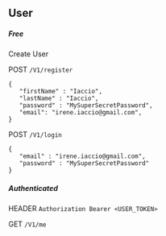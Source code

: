 ## User

##### Free 

Create User

POST  ```/V1/register ```

```
{
   "firstName" : "Iaccio",
   "lastName" : "Iaccio",
   "password" : "MySuperSecretPassword",
   "email": "irene.iaccio@gmail.com",
}
```

POST  ```/V1/login ```

```
{
   "email" : "irene.iaccio@gmail.com",
   "password" : "MySuperSecretPassword"
}
```

##### Authenticated

HEADER ``` Authorization Bearer <USER_TOKEN> ```


GET ```/V1/me ```
